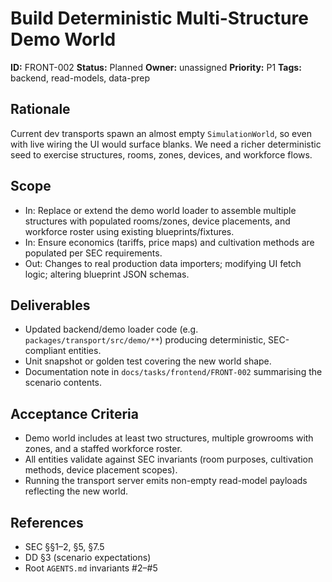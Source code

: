 # Build Deterministic Multi-Structure Demo World

**ID:** FRONT-002
**Status:** Planned
**Owner:** unassigned
**Priority:** P1
**Tags:** backend, read-models, data-prep

## Rationale
Current dev transports spawn an almost empty `SimulationWorld`, so even with live wiring the UI would surface blanks. We need a richer deterministic seed to exercise structures, rooms, zones, devices, and workforce flows.

## Scope
- In: Replace or extend the demo world loader to assemble multiple structures with populated rooms/zones, device placements, and workforce roster using existing blueprints/fixtures.
- In: Ensure economics (tariffs, price maps) and cultivation methods are populated per SEC requirements.
- Out: Changes to real production data importers; modifying UI fetch logic; altering blueprint JSON schemas.

## Deliverables
- Updated backend/demo loader code (e.g. `packages/transport/src/demo/**`) producing deterministic, SEC-compliant entities.
- Unit snapshot or golden test covering the new world shape.
- Documentation note in `docs/tasks/frontend/FRONT-002` summarising the scenario contents.

## Acceptance Criteria
- Demo world includes at least two structures, multiple growrooms with zones, and a staffed workforce roster.
- All entities validate against SEC invariants (room purposes, cultivation methods, device placement scopes).
- Running the transport server emits non-empty read-model payloads reflecting the new world.

## References
- SEC §§1–2, §5, §7.5
- DD §3 (scenario expectations)
- Root `AGENTS.md` invariants #2–#5
